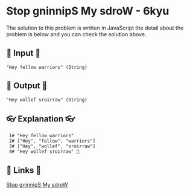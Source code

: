 # Stop gninnipS My sdroW - 6kyu

The solution to this problem is written in JavaScript the detail about the problem is below and you can check the solution above.

## 🥚 Input 🥚

```
"Hey fellow warriors" (String)
```

## 🐣 Output 🐣

```
"Hey wollef sroirraw" (String)
```

## 👓 Explanation 👓

```
 1# "Hey fellow warriors"
 2# ["Hey", "fellow", "warriors"]
 3# ["Hey", "wollef", "sroirraw"]
 4# "Hey wollef sroirraw" 🎉
```

## 🔗 Links 🔗

[Stop gninnipS My sdroW](https://www.codewars.com/kata/5264d2b162488dc400000001)
